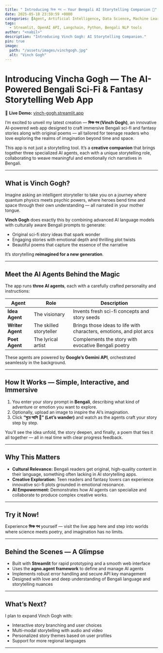 ```yaml
---
title: " Introducing ভিঞ্চ গখ — Your Bengali AI Storytelling Companion 🚀"
date: 2025-05-18 23:59:59 +0000
categories: [Agent, Artificial Intelligence, Data Science, Machine Learning, Python, Open Source]
tags:
  - Streamlit, OpenAI API, Langchain, Python, Bengali NLP tools
author: "<nabil>"
description: "Introducing Vinch Gogh: AI Storytelling Companion."
pin: true
image:
  path: "/assets/images/vinchgogh.jpg"
  alt: "Vinch Gogh"
---
```



# Introducing Vincha Gogh — The AI-Powered Bengali Sci-Fi & Fantasy Storytelling Web App


🔗 **Live Demo:** [vinch-gogh.streamlit.app](https://vinch-gogh.streamlit.app/)

I’m excited to unveil my latest creation — **ভিঞ্চ গখ (Vinch Gogh)**, an innovative AI-powered web app designed to craft immersive Bengali sci-fi and fantasy stories along with original poems — all tailored for teenage readers who love exploring the realms of imagination beyond time and space.

This app is not just a storytelling tool. It’s a **creative companion** that brings together three specialized AI agents, each with a unique storytelling role, collaborating to weave meaningful and emotionally rich narratives in Bengali.

---

## What is Vinch Gogh?

Imagine asking an intelligent storyteller to take you on a journey where quantum physics meets psychic powers, where heroes bend time and space through their own understanding — all narrated in your mother tongue.

**Vinch Gogh** does exactly this by combining advanced AI language models with culturally aware Bengali prompts to generate:

- Original sci-fi story ideas that spark wonder  
- Engaging stories with emotional depth and thrilling plot twists  
- Beautiful poems that capture the essence of the narrative  

It’s storytelling **reimagined for a new generation**.

---

## Meet the AI Agents Behind the Magic

The app runs **three AI agents**, each with a carefully crafted personality and instructions:

| Agent         | Role                                                | Description                                           |
|---------------|-----------------------------------------------------|-------------------------------------------------------|
| **Idea Agent**  | The visionary                                       | Invents fresh sci-fi concepts and story seeds          |
| **Writer Agent**| The skilled storyteller                             | Brings those ideas to life with characters, emotions, and plot arcs |
| **Poet Agent**  | The lyrical artist                                  | Complements the story with evocative Bengali poetry    |

These agents are powered by **Google’s Gemini API**, orchestrated seamlessly in the background.

---

## How It Works — Simple, Interactive, and Immersive

1. You enter your story prompt in **Bengali**, describing what kind of adventure or emotion you want to explore.  
2. Optionally, upload an image to inspire the AI’s imagination.  
3. Click **“ঘুরে আসি 💝” (Let’s wander)** and watch as the agents craft your story step by step.

You’ll see the idea unfold, the story deepen, and finally, a poem that ties it all together — all in real time with clear progress feedback.

---

## Why This Matters

- **Cultural Relevance:** Bengali readers get original, high-quality content in their language, something often lacking in AI storytelling apps.  
- **Creative Exploration:** Teen readers and fantasy lovers can experience innovative sci-fi plots grounded in emotional resonance.  
- **AI Empowerment:** Demonstrates how AI agents can specialize and collaborate to produce complex creative works.

---

## Try it Now!

Experience **ভিঞ্চ গখ** yourself — visit the live app here and step into worlds where science meets poetry, and imagination has no limits.

---

## Behind the Scenes — A Glimpse

- Built with **Streamlit** for rapid prototyping and a smooth web interface  
- Uses the **agno.agent framework** to define and manage AI agents  
- Implements robust error handling and secure API key management  
- Designed with love and deep understanding of Bengali language and storytelling nuances

---

## What’s Next?

I plan to expand Vinch Gogh with:

- Interactive story branching and user choices  
- Multi-modal storytelling with audio and video  
- Personalized story themes based on user profiles  
- Support for more regional languages  

---
